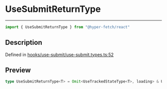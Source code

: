 

# UseSubmitReturnType

<div class="api-docs__separator" data-reactroot="">

---

</div><div class="api-docs__import" data-reactroot="">

```ts
import { UseSubmitReturnType } from "@hyper-fetch/react"
```

</div><div class="api-docs__section">

## Description

</div><div class="api-docs__description"><span class="api-docs__do-not-parse">



</span></div><p class="api-docs__definition">

Defined in [hooks/use-submit/use-submit.types.ts:52](https://github.com/BetterTyped/hyper-fetch/blob/c746dc1f/packages/react/src/hooks/use-submit/use-submit.types.ts#L52)

</p><div class="api-docs__section">

## Preview

</div><div class="api-docs__preview type single">

```ts
type UseSubmitReturnType<T> = Omit<UseTrackedStateType<T>, loading> & UseTrackedStateActions<T> & { abort: () => void; bounce: { active: boolean; reset: () => void }; onSubmitAbort: (callback: OnErrorCallbackType<T>) => void; onSubmitDownloadProgress: (callback: OnProgressCallbackType) => void; onSubmitError: (callback: OnErrorCallbackType<T>) => void; onSubmitFinished: (callback: OnFinishedCallbackType<T>) => void; onSubmitOfflineError: (callback: OnErrorCallbackType<T>) => void; onSubmitRequestStart: (callback: OnStartCallbackType<T>) => void; onSubmitResponseStart: (callback: OnStartCallbackType<T>) => void; onSubmitSuccess: (callback: OnSuccessCallbackType<T>) => void; onSubmitUploadProgress: (callback: OnProgressCallbackType) => void; revalidate: (invalidateKey: InvalidationKeyType | InvalidationKeyType[]) => void; submit: (...parameters: Parameters<T[send]>) => Promise<ExtractClientReturnType<T>>; submitting: boolean };
```

</div>